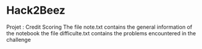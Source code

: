 # Hack2Beez
Projet : Credit Scoring
The file note.txt contains the general information of the notebook
the file difficulte.txt contains the problems encountered in the challenge
